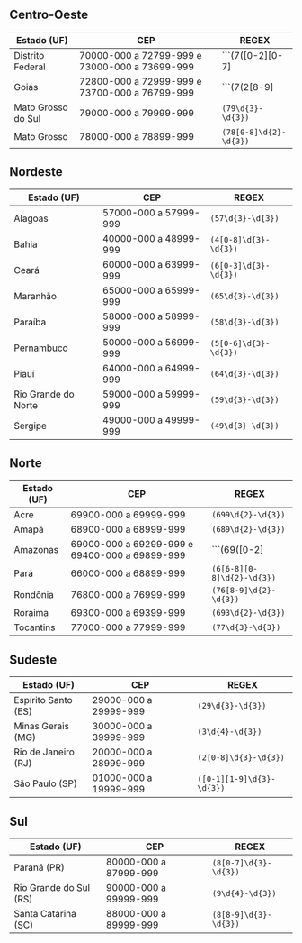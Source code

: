 

## Centro-Oeste
|Estado (UF)|CEP|REGEX|
|--|--|--|
|Distrito Federal|70000-000 a 72799-999 e 73000-000 a 73699-999|```(7([0-2][0-7]|3[0-6])\d{2}-\d{3})|```|
|Goiás|72800-000 a 72999-999 e 73700-000 a 76799-999|```(7(2[8-9]|[3-6]7)\d{2}-\d{3})```|
|Mato Grosso do Sul|79000-000 a 79999-999|```(79\d{3}-\d{3})```|
|Mato Grosso|78000-000 a 78899-999|```(78[0-8]\d{2}-\d{3})```|

##  Nordeste
|Estado (UF)|CEP|REGEX|
|--|--|--|
|Alagoas|57000-000 a 57999-999|```(57\d{3}-\d{3})```|
|Bahia|40000-000 a 48999-999|```(4[0-8]\d{3}-\d{3})```|
|Ceará|60000-000 a 63999-999|```(6[0-3]\d{3}-\d{3})```|
|Maranhão|65000-000 a 65999-999|```(65\d{3}-\d{3})```|
|Paraíba|58000-000 a 58999-999|```(58\d{3}-\d{3})```|
|Pernambuco|50000-000 a 56999-999|```(5[0-6]\d{3}-\d{3})```|
|Piauí|64000-000 a 64999-999|```(64\d{3}-\d{3})```|
|Rio Grande do Norte|59000-000 a 59999-999|```(59\d{3}-\d{3})```|
|Sergipe|49000-000 a 49999-999|```(49\d{3}-\d{3})```|

##  Norte
|Estado (UF)|CEP|REGEX|
|--|--|--|
|Acre|69900-000 a 69999-999|```(699\d{2}-\d{3})```|
|Amapá|68900-000 a 68999-999|```(689\d{2}-\d{3})```|
|Amazonas|69000-000 a 69299-999 e 69400-000 a 69899-999|```(69([0-2]|[4-8])\d{2}-\d{3})```|
|Pará|66000-000 a 68899-999|```(6[6-8][0-8]\d{2}-\d{3})```|
|Rondônia|76800-000 a 76999-999|```(76[8-9]\d{2}-\d{3})```|
|Roraima|69300-000 a 69399-999|```(693\d{2}-\d{3})```|
|Tocantins|77000-000 a 77999-999|```(77\d{3}-\d{3})```|


## Sudeste
|Estado (UF)|CEP|REGEX|
|--|--|--|
|Espírito Santo (ES)|29000-000 a 29999-999|```(29\d{3}-\d{3})```|
|Minas Gerais (MG)|30000-000 a 39999-999|```(3\d{4}-\d{3})```|
|Rio de Janeiro (RJ)|20000-000 a 28999-999|```(2[0-8]\d{3}-\d{3})```|
|São Paulo (SP)|01000-000 a 19999-999|```([0-1][1-9]\d{3}-\d{3})```|

## Sul
|Estado (UF)|CEP|REGEX|
|--|--|--|
|Paraná (PR)|80000-000 a 87999-999|```(8[0-7]\d{3}-\d{3})```|
|Rio Grande do Sul (RS)|90000-000 a 99999-999|```(9\d{4}-\d{3})```|
|Santa Catarina (SC)|88000-000 a 89999-999|```(8[8-9]\d{3}-\d{3})```|

